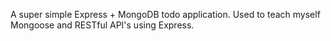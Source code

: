 A super simple Express + MongoDB todo application. Used to teach myself Mongoose and RESTful API's using Express. 
